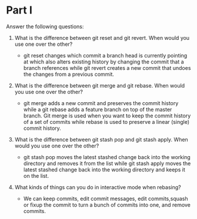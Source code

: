 # Part I

Answer the following questions:

1.	What is the difference between git reset and git revert. When would you use one over the other?
    * git reset changes which commit a branch head is currently pointing at which also alters existing history by changing the commit that a branch references while git revert creates a new commit that undoes the changes from a previous commit. 

2.	What is the difference between git merge and git rebase. When would you use one over the other?
    * git merge adds a new commit and preserves the commit history while a git rebase adds a feature branch on top of the master branch. Git merge is used when you want to keep the commit history of a set of commits while rebase is used to preserve a linear (single) commit history.

3.	What is the difference between git stash pop and git stash apply. When would you use one over the other?
    * git stash pop moves the latest stashed change back into the working directory and removes it from the list while git stash apply moves the latest stashed change back into the working directory and keeps it on the list. 

4.	What kinds of things can you do in interactive mode when rebasing?
    * We can keep commits, edit commit messages, edit commits,squash or fixup the commit to turn a bunch of commits into one, and remove commits.

